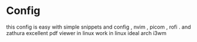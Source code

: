 # Config
this config is easy with simple snippets and config , nvim , picom , rofi . and zathura excellent pdf viewer in linux work in linux ideal arch i3wm
